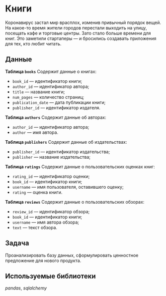 # Книги
Коронавирус застал мир врасплох, изменив привычный порядок вещей. На какое-то время жители городов перестали выходить на улицу, посещать кафе и торговые центры. Зато стало больше времени для книг. Это заметили стартаперы — и бросились создавать приложения для тех, кто любит читать.

## Данные
**Таблица `books`**
Содержит данные о книгах:
- `book_id` — идентификатор книги;
- `author_id` — идентификатор автора;
- `title` — название книги;
- `num_pages` — количество страниц;
- `publication_date` — дата публикации книги;
- `publisher_id` — идентификатор издателя.

**Таблица `authors`**
Содержит данные об авторах:
- `author_id` — идентификатор автора;
- `author` — имя автора.


**Таблица `publishers`**
Содержит данные об издательствах:
- `publisher_id` — идентификатор издательства;
- `publisher` — название издательства;


**Таблица `ratings`**
Содержит данные о пользовательских оценках книг:
- `rating_id` — идентификатор оценки;
- `book_id` — идентификатор книги;
- `username` — имя пользователя, оставившего оценку;
- `rating` — оценка книги.


**Таблица `reviews`**
Содержит данные о пользовательских обзорах:
- `review_id` — идентификатор обзора;
- `book_id` — идентификатор книги;
- `username` — имя автора обзора;
- `text` — текст обзора.

## Задача
Проанализировать базу данных, сформулировать ценностное предложение для нового продукта.

## Используемые библиотеки
*pandas*, *sqlalchemy*
